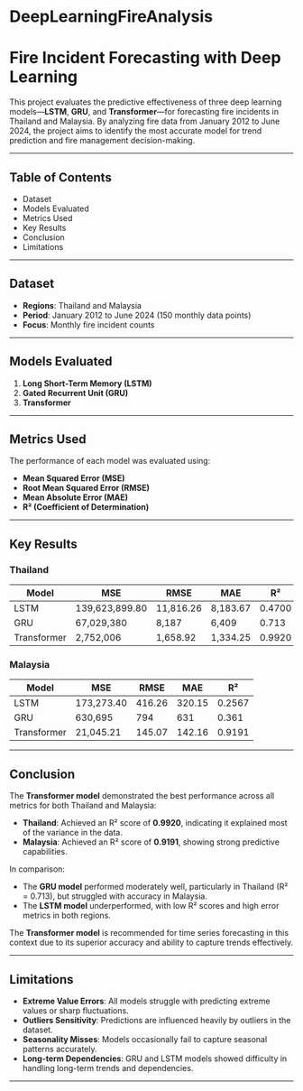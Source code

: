 # DeepLearningFireAnalysis
# Fire Incident Forecasting with Deep Learning  

This project evaluates the predictive effectiveness of three deep learning models—**LSTM**, **GRU**, and **Transformer**—for forecasting fire incidents in Thailand and Malaysia. By analyzing fire data from January 2012 to June 2024, the project aims to identify the most accurate model for trend prediction and fire management decision-making.

---

## Table of Contents  
- Dataset
- Models Evaluated  
- Metrics Used
- Key Results 
- Conclusion 
- Limitations 

---

## Dataset  
- **Regions**: Thailand and Malaysia  
- **Period**: January 2012 to June 2024 (150 monthly data points)  
- **Focus**: Monthly fire incident counts  

---

## Models Evaluated  
1. **Long Short-Term Memory (LSTM)**  
2. **Gated Recurrent Unit (GRU)**  
3. **Transformer**  

---

## Metrics Used  
The performance of each model was evaluated using:  
- **Mean Squared Error (MSE)**  
- **Root Mean Squared Error (RMSE)**  
- **Mean Absolute Error (MAE)**  
- **R² (Coefficient of Determination)**  

---

## Key Results  

### Thailand  
| Model       | MSE           | RMSE       | MAE       | R²       |  
|-------------|---------------|------------|-----------|----------|  
| LSTM        | 139,623,899.80 | 11,816.26  | 8,183.67  | 0.4700   |  
| GRU         | 67,029,380     | 8,187      | 6,409     | 0.713    |  
| Transformer | 2,752,006      | 1,658.92   | 1,334.25  | 0.9920   |  

### Malaysia  
| Model       | MSE       | RMSE   | MAE    | R²     |  
|-------------|-----------|--------|--------|--------|  
| LSTM        | 173,273.40 | 416.26 | 320.15 | 0.2567 |  
| GRU         | 630,695    | 794    | 631    | 0.361  |  
| Transformer | 21,045.21  | 145.07 | 142.16 | 0.9191 |  

---

## Conclusion  
The **Transformer model** demonstrated the best performance across all metrics for both Thailand and Malaysia:  
- **Thailand**: Achieved an R² score of **0.9920**, indicating it explained most of the variance in the data.  
- **Malaysia**: Achieved an R² score of **0.9191**, showing strong predictive capabilities.  

In comparison:  
- The **GRU model** performed moderately well, particularly in Thailand (R² = 0.713), but struggled with accuracy in Malaysia.  
- The **LSTM model** underperformed, with low R² scores and high error metrics in both regions.  

The **Transformer model** is recommended for time series forecasting in this context due to its superior accuracy and ability to capture trends effectively.  

---

## Limitations  
- **Extreme Value Errors**: All models struggle with predicting extreme values or sharp fluctuations.  
- **Outliers Sensitivity**: Predictions are influenced heavily by outliers in the dataset.  
- **Seasonality Misses**: Models occasionally fail to capture seasonal patterns accurately.  
- **Long-term Dependencies**: GRU and LSTM models showed difficulty in handling long-term trends and dependencies.  

---
